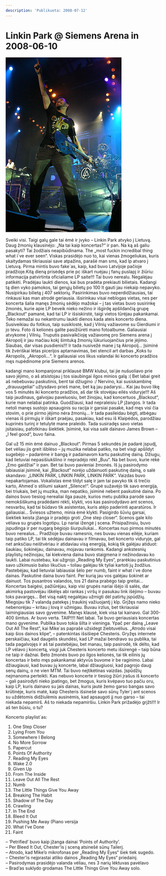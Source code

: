```yaml
---
description: 'Publikuota: 2008-07-12'
---
```


# Linkin Park @ Siemens Arena in 2008-06-10

![](../../.gitbook/assets/file17346737_k_c_5890.jpg)

Sveiki visi. Taigi galų gale tai ėmė ir įvyko – Linkin Park atvyko į Lietuvą. Daug žmonių klausinėjo: „Na tai kaip koncertas?“ ir pan. Na ką aš galiu pasakyti? Tai žodžiais neapibūdinama. The „most fuckin incredibal thing what i\`ve ever seen“. Viskas prasidėjo nuo to, kai vienas žmogeliukas, kuris skaitydamas tikriausiai save atpažins, parašė man sms, kad lp atvaro į Lietuvą. Pirma mintis buvo fake\`as, kaip, kad buvo Latvijoje pačioje pradžioje.Kitą dieną prisėdęs prie pc iškart nuėjau į fanų puslapį ir žiūriu: informacija patvirtinta oficialiame LP saite!!! Tai buvo nerealu. Negalėjau patikėti. Pradėjau laukti dienos, kai bus pradėta prekiauti bilietais. Kadangi tą dien vyko pamokos, tai gerųjų bilietų po 100 lt gauti jau niekaip nepavyko. Nusipirkau bilietą į 407 sektorių. Pasirinkimas buvo neperdidžiausias, tai rinkausi kas man atrodė geriausia. išsirinkau visai neblogas vietas, nes per koncerta šalia manęs žmonių sėdėjo mažokai – į tas vietas buvo susirinkę žmonės, kurie apie LP beveik nieko nežino ir išgirdę apšildančią grupę „Blackout“ pamanė, kad tai LP ir išsiskirstė, taigi vietos tūrėjau pakankamai. Teko nemažai su nekantrumu laukti dienos kada ateis koncerto diena. Susiveikiau du fotikus, taip susiklostė, kad į Vilnių važiavome su Gierdiumi ir jo tėvu. Foto iš kelionės galite pasižiūrėti mano fotoalbume. Galiausiai atvykome į Vilnių. Truputis pasivaikčioję važiavomę pro Siemens arena į Akropolį ir jau mačiau kokį šimtuką žmonių lūkuriuojančius prie įėjimo. Siaubas, dar visas pusdienis!!! Ir tada nusivežė mane į tą Akropolį… Įsiminė tik žvėriškai lėtas picerijos aptarnavimas, bei stencil art darbas „Koks tu Akropolis, „Akropoli…“. Ir galiausiai vos likus valandai iki koncerto pradžios męs nupėdinome prie Siemens arenos.

kadangi mano kompanjonai priklausė BMW klubui, tai jie nušuoliavo prie savo įėjimo, o aš atsistojau į tos siaubingai ilgos minios galą :\( Bet labai greit aš nebebuvau paskutinis, bent tai džiugino :/ Nervino, kai susiskambinę „drauuugeliai“ užlysdavo prieš mane, bet ką jau padarysi… Kai jau buvo likę vos 5 minutės iki koncerto pradžios, aš dar tik stovėjau eilės viduryje!!! Aš taip jaudinaus, galvojau paveluosiu, bet žinojau, kad koncertuos „Blackout“, kurie man nelabai patinka. Guodžiausi, kad nepraleisiu LP įžangos. Ir tada netoli manęs sustojo apsauginis su racija ir garsiai pasakė, kad męs visi čia stovim, o prie pirmo įėjimo nėra žmonių… Ir tada pasileidau bėgti, atbėgau vienas iš pirmųjų ir iškart praėjau, pasakiau, kad esu iš Klaipėdos, parodžiau kuprinės turinį ir tetulytė mane praleido. Tada susiradęs savo vietas įsitaisiau, pafotkinau šiektiek. Įsiminė, kai visa salė dainavo James Brown – „I feel good“, buvo faina.

Gal už 15 min ėmė dainuo „Blackout“. Pirmas 5 sekundės jie padarė įspudį, bet vėliau jis greit išblėso – jų muzika nelabai patiko, na bet visgi apšildyt sugebėjo – padarėme ir bangą ir padainavom kartu paskutinę dainą. Džiugu, kad lietuviai nepasišiukšlino ir nepradėjo rėkt „Buu“. Na bet buvo, kurie rėkė „Emo gaidžiai“ ir pan. Bet tai buvo pavieniai žmonės. Iš jų pasirodymo labiausiai įsiminė, kai „Blackout“ norėjo uždainuoti paskutinę dainą, o salė skandavo: „LINKIN PARK, LINKIN PARK, LINKIN PARK“. Vaizdas buvo nepakartojamas. Vokalistas ėmė tildyt salę ir jam tai pavyko tik iš trečio karto, Ahmed\`o stiliumi sakant „Silence!“. Grupė sužavėjo tik savo energija, bei triukais, bet jų muzika, man nepatiko, įsiminė nebent paskutinė daina. Po dainos buvo tiesiog nerealiai ilga pauzė, kurios metu publika parodė savo nemokšiškumą pradėdami rėkti, klykti, vos kas pasirodydavo ant scenos, nesvarbu, kad tai būdavo tik asistentas, kuris atėjo paderinti aparatūros. Ir galiausiai… Šviesos užtemo, minia ėmė klykti. Pasigirdo šūvių garsai, šiektiek keista įžanga ir pradėjo groti „One step closer“. Scenos gale kilo vėliava su grupės logotipu. Lp nariai ižengė į scena. Prisipažinsiu, buvo įspudinga ir per nugarą bėgiojo šiurpuliukai… Koncertas nuo pirmos minutės buvo nerealus… Pradžioje buvau ramesnis, nes buvau vienas eilėje, kuriam taip patiko LP, tai tik sėdėjau dainavau ir filmavau, bet koncerto viduryje, gal net anksčiau neištvėriau ir atidaviau visą energiją, kokią tik galėjau atiduot: šaukiau, šokinėjau, dainavau, mojavau rankomis. Kadangi ankstesnių playlistų nežinojau, tai kiekviena daina buvo staigmena ir nežinodavau ko laukti. Labai nustebau, kai užgrojo „Reading My Eyes“, prarėkiau paskutinius savo užkimusio balso likučius – toliau galėjau tik tyliai kartoti jų žodžius. Pastebėjau, kad lietuviai labiausiai šėlo per numb, faint ir what i\`ve done dainas. Paskutinė daina buvo faint. Per kurią jau vos galėjau šokinėt ar dainuot. Tos pusantros valandos, tos 21 daina prabėgo taip greitai… Koncertas baigėsi, pažiūrėjau, kaip visi grupės nariai išėjo iš salės, dar akimirką pastovėjau iškėlęs abi rankas į viršų ir pasukau link išėjimo – buvau toks pavargęs… Bet visą naktį negalėjau užmigti dėl patirtų įspūdžių. Miegojau tik 7 valandą patekęs į traukinį važiuojantį į klp. Grįžęs namo nieko nebenorėjau – kritau į lovą ir užmigau. Buvau irzlus, bet tikriausiai laimingiausias savo gyvenime. Manęs klausė, kiek visa tai kainavo. Gal 300-400 šimtus. Ar buvo verta. TAIP!!!! Net labai. Tai buvo geriausiais koncertas mano gyvenime. Publika buvo tokia šilta ir vieninga. Ypač per dainą „Leave Out All The Rest“, kai Mike\`as paprašė užsidegt žiebtuvėlius. „Atrodo visai kaip šios dainos klipe“, – patenkintas išsišiepė Chesteris. Gryžęs internete perskaičiau, kad daugelis skundėsi, kad LP mažai bendravo su publika, tai tada pagalvojęs ir aš tai pastebėjau, bet manau, taip pasirodė, tik dėlto, kad LP vėlavo į koncertą, visgi juk Chesteris koncerto metu išsirengė – taip būna ne taip ir dažnai. Beto žmonės buvo po ilgos kelionės, tai tik eilinis jų koncertas ir beto męs pakankamai aktyvūs buvome ir be raginimo. Labai džiaugiausi, kad buvau jų koncerte, labai džiaugiuosi, kad pagrojo daug senų dainų, o ne vien MTM. Tai buvo neįtikėtinas vaizdas. Įspūdžių neįmanoma perteikti. Kas nebuvo koncerte ir tiesiog žiūri įrašus iš koncerto – gali pasirodyti nieko įpatingo, bet žmogus, kuris kvėpavo tuo pačiu oru, kaip LP, kuris dainavo su jais dainas, kuris jautė žemo garso bangas savo krūtinėje, kuris matė, kaip Chesteris išsinešė savo sūnų Tyler\`į ant scenos su uždėtomis didžiulėmis ausinėmis, kad apsaugoti jį nuo garso – tai niekada nepamirš. Aš to niekada nepamiršiu. Linkin Park prižadėjo grįžti!!! Ir aš ten būsiu, o tu?

Koncerto playlist\`as:

01. One Step Closer  
02. Lying From You  
03. Somewhere I Belong  
04. No More Sorrow  
05. Papercut  
06. Points Of Authority  
07. Reading My Eyes  
08. Wake 2.0  
09. Given Up  
10. From The Inside  
11. Leave Out All The Rest  
12. Numb  
13. The Little Things Give You Away  
14. Breaking The Habit  
15. Shadow of The Day  
16. Crawling  
17. In The End  
18. Bleed It Out  
19. Pushing Me Away \(Piano versija  
20. What I’ve Done  
21. Faint

– ‘Petrified’ buvo kaip įžanga dainai ‘Points of Authority’.  
– Per Bleed It Out, Chester’is į sceną atsinešė sūnų Tailerį.  
– Atrodo, kad Mike’o mikrofonas per „Reading My Eyes“ šiek tiek sugedo.  
– Chester’is neįprastai atliko dainos „Reading My Eyes“ priedainį.  
– Pasirodymas prasidėjo valanda vėliau, nes 3 narių lėktuvas pavėlavo  
– Brad’as suklydo grodamas The Little Things Give You Away solo.

